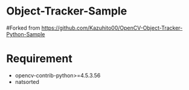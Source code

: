 # Object-Tracker-Sample
 #Forked from https://github.com/Kazuhito00/OpenCV-Object-Tracker-Python-Sample

# Requirement 
* opencv-contrib-python>=4.5.3.56
* natsorted

